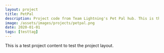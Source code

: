 ```yaml
---
layout: project
title: PetPal
description: Project code from Team Lightning's Pet Pal hub. This is the project we presented at the FLL Finals in America.
image: /assets/images/projects/petpal.png
date: 2020-01-01
tags: [testtag]
---
```


This is a test project content to test the project layout.